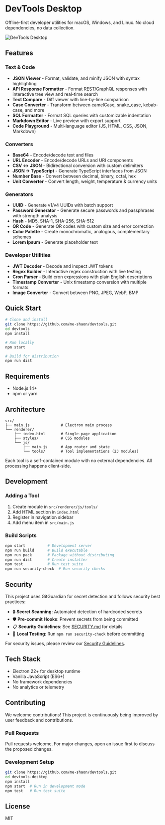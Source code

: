 # DevTools Desktop

Offline-first developer utilities for macOS, Windows, and Linux. No cloud dependencies, no data collection.

![DevTools Desktop](https://github.com/me-shaon/devtools/blob/main/assets/screenshot.png?raw=true)

## Features

### Text & Code

- **JSON Viewer** - Format, validate, and minify JSON with syntax highlighting
- **API Response Formatter** - Format REST/GraphQL responses with interactive tree view and real-time search
- **Text Compare** - Diff viewer with line-by-line comparison
- **Case Converter** - Transform between camelCase, snake_case, kebab-case, and more
- **SQL Formatter** - Format SQL queries with customizable indentation
- **Markdown Editor** - Live preview with export support
- **Code Playground** - Multi-language editor (JS, HTML, CSS, JSON, Markdown)

### Converters

- **Base64** - Encode/decode text and files
- **URL Encoder** - Encode/decode URLs and URI components
- **CSV ↔ JSON** - Bidirectional conversion with custom delimiters
- **JSON → TypeScript** - Generate TypeScript interfaces from JSON
- **Number Base** - Convert between decimal, binary, octal, hex
- **Unit Converter** - Convert length, weight, temperature & currency units

### Generators

- **UUID** - Generate v1/v4 UUIDs with batch support
- **Password Generator** - Generate secure passwords and passphrases with strength analysis
- **Hash** - MD5, SHA-1, SHA-256, SHA-512
- **QR Code** - Generate QR codes with custom size and error correction
- **Color Palette** - Create monochromatic, analogous, complementary schemes
- **Lorem Ipsum** - Generate placeholder text

### Developer Utilities

- **JWT Decoder** - Decode and inspect JWT tokens
- **Regex Builder** - Interactive regex construction with live testing
- **Cron Parser** - Build cron expressions with plain English descriptions
- **Timestamp Converter** - Unix timestamp conversion with multiple formats
- **Image Converter** - Convert between PNG, JPEG, WebP, BMP

## Quick Start

```bash
# Clone and install
git clone https://github.com/me-shaon/devtools.git
cd devtools
npm install

# Run locally
npm start

# Build for distribution
npm run dist
```

## Requirements

- Node.js 14+
- npm or yarn

## Architecture

```
src/
├── main.js              # Electron main process
└── renderer/
    ├── index.html       # Single-page application
    ├── styles/          # CSS modules
    └── js/
        ├── main.js      # App router and state
        └── tools/       # Tool implementations (23 modules)
```

Each tool is a self-contained module with no external dependencies. All processing happens client-side.


## Development

### Adding a Tool

1. Create module in `src/renderer/js/tools/`
2. Add HTML section in `index.html`
3. Register in navigation sidebar
4. Add menu item in `src/main.js`

### Build Scripts

```bash
npm start          # Development server
npm run build      # Build executable
npm run pack       # Package without distributing
npm run dist       # Create installer
npm test           # Run test suite
npm run security-check  # Run security checks
```

## Security

This project uses GitGuardian for secret detection and follows security best practices:

- 🔒 **Secret Scanning**: Automated detection of hardcoded secrets
- 🛡️ **Pre-commit Hooks**: Prevent secrets from being committed
- 📋 **Security Guidelines**: See [SECURITY.md](SECURITY.md) for details
- 🔧 **Local Testing**: Run `npm run security-check` before committing

For security issues, please review our [Security Guidelines](SECURITY.md).

## Tech Stack

- Electron 22+ for desktop runtime
- Vanilla JavaScript (ES6+)
- No framework dependencies
- No analytics or telemetry

## Contributing

We welcome contributions! This project is continuously being improved by user feedback and contributions.

### Pull Requests

Pull requests welcome. For major changes, open an issue first to discuss the proposed changes.

### Development Setup

```bash
git clone https://github.com/me-shaon/devtools.git
cd devtools-desktop
npm install
npm start  # Run in development mode
npm test   # Run test suite
```

## License

MIT
